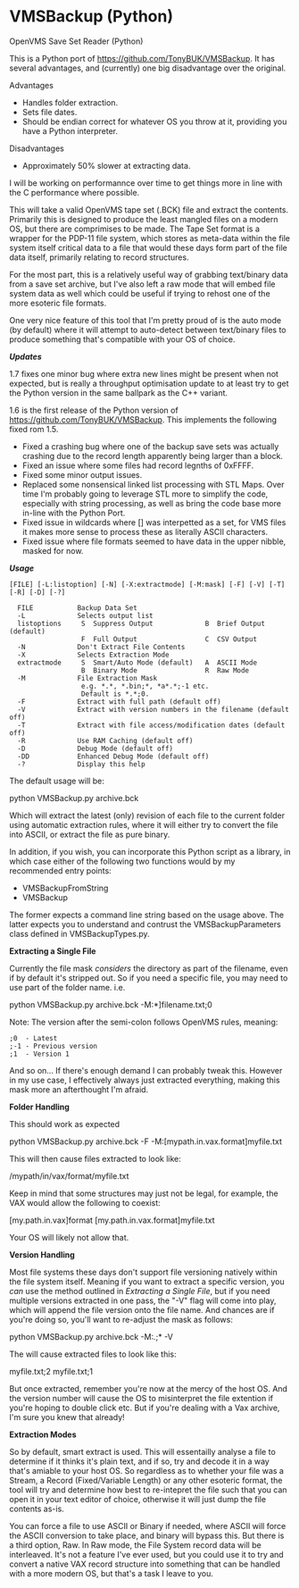 # VMSBackup (Python)
OpenVMS Save Set Reader (Python)

This is a Python port of https://github.com/TonyBUK/VMSBackup.  It has several advantages, and (currently) one big disadvantage over the original.

Advantages
- Handles folder extraction.
- Sets file dates.
- Should be endian correct for whatever OS you throw at it, providing you have a Python interpreter.

Disadvantages
- Approximately 50% slower at extracting data.

I will be working on performannce over time to get things more in line with the C performance where possible.

This will take a valid OpenVMS tape set (.BCK) file and extract the contents.  Primarily this is designed to produce the least mangled files on a modern OS, but there are comprimises to be made.  The Tape Set format is a wrapper for the PDP-11 file system, which stores as meta-data within the file system itself critical data to a file that would these days form part of the file data itself, primarily relating to record structures.

For the most part, this is a relatively useful way of grabbing text/binary data from a save set archive, but I've also left a raw mode that will embed file system data as well which could be useful if trying to rehost one of the more esoteric file formats.

One very nice feature of this tool that I'm pretty proud of is the auto mode (by default) where it will attempt to auto-detect between text/binary files to produce something that's compatible with your OS of choice.

***Updates***

1.7 fixes one minor bug where extra new lines might be present when not expected, but is really a throughput optimisation update to at least try to get the Python version in the same ballpark as the C++ variant.

1.6 is the first release of the Python version of https://github.com/TonyBUK/VMSBackup.  This implements the following fixed rom 1.5.

- Fixed a crashing bug where one of the backup save sets was actually crashing due to the record length apparently being larger than a block.
- Fixed an issue where some files had record legnths of 0xFFFF.
- Fixed some minor output issues.
- Replaced some nonsensical linked list processing with STL Maps.  Over time I'm probably going to leverage STL more to simplify the code, especially with string processing, as well as bring the code base more in-line with the Python Port.
- Fixed issue in wildcards where [] was interpetted as a set, for VMS files it makes more sense to process these as literally ASCII characters.
- Fixed issue where file formats seemed to have data in the upper nibble, masked for now.


***Usage***

    [FILE] [-L:listoption] [-N] [-X:extractmode] [-M:mask] [-F] [-V] [-T] [-R] [-D] [-?]

      FILE           Backup Data Set
      -L             Selects output list
      listoptions     S  Suppress Output             B  Brief Output (default)
                      F  Full Output                 C  CSV Output
      -N             Don't Extract File Contents
      -X             Selects Extraction Mode
      extractmode     S  Smart/Auto Mode (default)   A  ASCII Mode
                      B  Binary Mode                 R  Raw Mode
      -M             File Extraction Mask
                      e.g. *.*, *.bin;*, *a*.*;-1 etc.
                      Default is *.*;0.
      -F             Extract with full path (default off)
      -V             Extract with version numbers in the filename (default off)
      -T             Extract with file access/modification dates (default off)
      -R             Use RAM Caching (default off)
      -D             Debug Mode (default off)
      -DD            Enhanced Debug Mode (default off)
      -?             Display this help

The default usage will be:

python VMSBackup.py archive.bck

Which will extract the latest (only) revision of each file to the current folder using automatic extraction rules, where it will either try to convert the file into ASCII, or extract the file as pure binary.

In addition, if you wish, you can incorporate this Python script as a library, in which case either of the following two functions would by my recommended entry points:

- VMSBackupFromString
- VMSBackup

The former expects a command line string based on the usage above.  The latter expects you to understand and contrust the VMSBackupParameters class defined in VMSBackupTypes.py.


**Extracting a Single File**

Currently the file mask *considers* the directory as part of the filename, even if by default it's stripped out.  So if you need a specific file, you may need to use part of the folder name.  i.e.

python VMSBackup.py archive.bck -M:*]filename.txt;0

Note: The version after the semi-colon follows OpenVMS rules, meaning:

    ;0  - Latest
    ;-1 - Previous version
    ;1  - Version 1
    
And so on...  If there's enough demand I can probably tweak this.  However in my use case, I effectively always just extracted everything, making this mask more an afterthought I'm afraid.


**Folder Handling**

This should work as expected

python VMSBackup.py archive.bck -F -M:[mypath.in.vax.format]myfile.txt

This will then cause files extracted to look like:

/mypath/in/vax/format/myfile.txt

Keep in mind that some structures may just not be legal, for example, the VAX would allow the following to coexist:

[my.path.in.vax]format
[my.path.in.vax.format]myfile.txt

Your OS will likely not allow that.


**Version Handling**

Most file systems these days don't support file versioning natively within the file system itself.  Meaning if you want to extract a specific version, you *can* use the method outlined in *Extracting a Single File*, but if you need multiple versions extracted in one pass, the "-V" flag will come into play, which will append the file version onto the file name.  And chances are if you're doing so, you'll want to re-adjust the mask as follows:

python VMSBackup.py archive.bck -M:*.*;* -V

The will cause extracted files to look like this:

myfile.txt;2
myfile.txt;1

But once extracted, remember you're now at the mercy of the host OS.  And the version number will cause the OS to misinterpret the file extention if you're hoping to double click etc.  But if you're dealing with a Vax archive, I'm sure you knew that already!


**Extraction Modes**

So by default, smart extract is used.  This will essentailly analyse a file to determine if it thinks it's plain text, and if so, try and decode it in a way that's amiable to your host OS.  So regardless as to whether your file was a Stream, a Record (Fixed/Variable Length) or any other esoteric format, the tool will try and determine how best to re-intepret the file such that you can open it in your text editor of choice, otherwise it will just dump the file contents as-is.

You can force a file to use ASCII or Binary if needed, where ASCII will force the ASCII conversion to take place, and binary will bypass this.  But there is a third option, Raw.  In Raw mode, the File System record data will be interleaved.  It's not a feature I've ever used, but you could use it to try and convert a native VAX record structure into something that can be handled with a more modern OS, but that's a task I leave to you.
